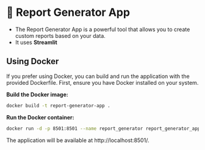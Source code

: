 # 📑 Report Generator App

- The Report Generator App is a powerful tool that allows you to create custom reports based on your data.
- It uses **Streamlit**

## Using Docker

If you prefer using Docker, you can build and run the application with the provided Dockerfile. First, ensure you have Docker installed on your system.

**Build the Docker image:**

```bash
docker build -t report-generator-app .
```

**Run the Docker container:**

```bash
docker run -d -p 8501:8501 --name report_generator report_generator_app
```

The application will be available at http://localhost:8501/.

